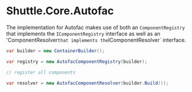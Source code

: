 # Shuttle.Core.Autofac

The implementation for Autofac makes use of both an `ComponentRegistry` that implements the `IComponentRegistry` interface as well as an 'ComponentResolver` that implements the `IComponentResolver` interface.

``` c#
var builder = new ContainerBuilder();

var registry = new AutofacComponentRegistry(builder);

// register all components

var resolver = new AutofacComponentResolver(builder.Build());
```




